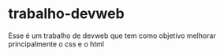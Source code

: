 # trabalho-devweb
Esse é um trabalho de devweb que tem como objetivo melhorar principalmente o css e o html
